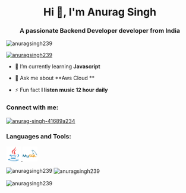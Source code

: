 <h1 align="center">Hi 👋, I'm Anurag Singh</h1>
<h3 align="center">A passionate Backend Developer developer from India</h3>

<p align="left"> <img src="https://komarev.com/ghpvc/?username=anuragsingh239&label=Profile%20views&color=0e75b6&style=flat" alt="anuragsingh239" /> </p>

<p align="left"> <a href="https://github.com/ryo-ma/github-profile-trophy"><img src="https://github-profile-trophy.vercel.app/?username=anuragsingh239" alt="anuragsingh239" /></a> </p>

- 🌱 I’m currently learning **Javascript**

- 💬 Ask me about **Aws Cloud **

- ⚡ Fun fact **I listen music 12 hour daily**

<h3 align="left">Connect with me:</h3>
<p align="left">
<a href="https://linkedin.com/in/anurag-singh-41689a234" target="blank"><img align="center" src="https://raw.githubusercontent.com/rahuldkjain/github-profile-readme-generator/master/src/images/icons/Social/linked-in-alt.svg" alt="anurag-singh-41689a234" height="30" width="40" /></a>

</p>

<h3 align="left">Languages and Tools:</h3>
<p align="left"> <a href="https://www.java.com" target="_blank" rel="noreferrer"> <img src="https://raw.githubusercontent.com/devicons/devicon/master/icons/java/java-original.svg" alt="java" width="40" height="40"/> </a> <a href="https://www.mysql.com/" target="_blank" rel="noreferrer"> <img src="https://raw.githubusercontent.com/devicons/devicon/master/icons/mysql/mysql-original-wordmark.svg" alt="mysql" width="40" height="40"/> </a> </p>

<p><img align="left" src="https://github-readme-stats.vercel.app/api/top-langs?username=anuragsingh239&show_icons=true&locale=en&layout=compact" alt="anuragsingh239" /></p>

<p>&nbsp;<img align="center" src="https://github-readme-stats.vercel.app/api?username=anuragsingh239&show_icons=true&locale=en" alt="anuragsingh239" /></p>

<p><img align="center" src="https://github-readme-streak-stats.herokuapp.com/?user=anuragsingh239&" alt="anuragsingh239" /></p>

